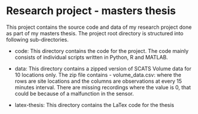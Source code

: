 # Research project - masters thesis


This project contains the source code and data of my research project done as part of my masters
thesis. The project root directory is structured into following sub-directories.

- code: This directory contains the code for the project. The code mainly consists of individual
        scripts written in Python, R and MATLAB.

- data: This directory contains a zipped version of SCATS Volume data for 10 locations only. The
        zip file contains - volume_data.csv:  where the rows are site locations and the columns
        are observations at every 15 minutes interval. There are missing recordings where the
        value is 0, that could be because of a malfunction in the sensor.

- latex-thesis: This directory contains the LaTex code for the thesis

